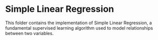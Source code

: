 # Simple Linear Regression  
This folder contains the implementation of Simple Linear Regression, a fundamental supervised learning algorithm used to model relationships between two variables.  
